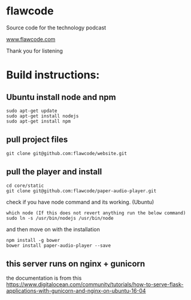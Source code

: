 # flawcode

Source code for the technology podcast

www.flawcode.com

Thank you for listening

# Build instructions:

## Ubuntu install node and npm

    sudo apt-get update
    sudo apt-get install nodejs
    sudo apt-get install npm

## pull project files

    git clone git@github.com:flawcode/website.git

## pull the player and install

    cd core/static
    git clone git@github.com:flawcode/paper-audio-player.git
    
check if you have node command and its working. (Ubuntu)

    which node (If this does not revert anything run the below command)
    sudo ln -s /usr/bin/nodejs /usr/bin/node
    
and then move on with the installation

    npm install -g bower
    bower install paper-audio-player --save
    
## this server runs on nginx + gunicorn

the documentation is from this https://www.digitalocean.com/community/tutorials/how-to-serve-flask-applications-with-gunicorn-and-nginx-on-ubuntu-16-04

